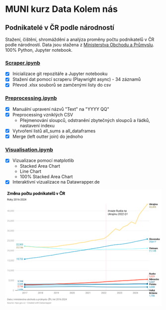 # MUNI kurz Data Kolem nás  
## Podnikatelé v ČR podle národností  
  
Stažení, čištění, shromáždění a analýza proměny počtu podnikatelů v ČR podle národností. Data jsou stažena z [Ministerstva Obchodu a Průmyslu](https://mpo.gov.cz/cz/podnikani/zivnostenske-podnikani/statisticke-udaje-o-podnikatelich/pocty-podnikatelu-dle-obcanstvi-podnikajicich-v-ceske-republice--151024/). 100% Python, Jupyter notebook.  
  
### [Scraper.ipynb](Scraper.ipynb)  
- [x] Inicializace git repozitáře a Jupyter notebooku  
- [x] Stažení dat pomocí scraperu (Playwright async) - 34 záznamů  
- [x] Převod .xlsx souborů se zamčenými listy do csv  

### [Preprocessing.ipynb](Preprocessing.ipynb)
- [x] Manuální upravení názvů "Text" na "YYYY QQ"  
- [x] Preprocessing vzniklých CSV
    - Přejmenování sloupců, odstranění zbytečných sloupců a řádků, nastavení indexu
- [x] Vytvoření listů all_sums a all_dataframes  
- [x] Merge (left outter join) do jednoho  

### [Visualisation.ipynb](Visualisation.ipynb)
- [x] Vizualizace pomocí matplotlib
    - Stacked Area Chart
    - Line Chart
    - 100% Stacked Area Chart
- [x] Interaktivní vizualizace na Datawrapper.de

![Změna počtu podnikatelů v ČR mezi lety 2016 a 2024](datawrapper-export.png)